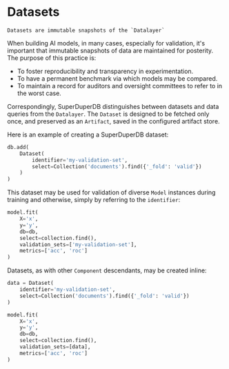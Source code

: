 # Datasets

```{note}
Datasets are immutable snapshots of the `Datalayer`
```

When building AI models, in many cases, especially for validation, it's important that
immutable snapshots of data are maintained for posterity. The purpose of this practice is:

- To foster reproducibility and transparency in experimentation.
- To have a permanent benchmark via which models may be compared.
- To maintain a record for auditors and oversight committees to refer to in the worst case.

Correspondingly, SuperDuperDB distinguishes between datasets and data queries from
the `Datalayer`. The `Dataset` is designed to be fetched only once, and preserved
as an `Artifact`, saved in the configured artifact store.

Here is an example of creating a SuperDuperDB dataset:

```python
db.add(
    Dataset(
        identifier='my-validation-set',
        select=Collection('documents').find({'_fold': 'valid'})
    )
)
```

This dataset may be used for validation of diverse `Model` instances during training and otherwise, simply
by referring to the `identifier`:

```python
model.fit(
    X='x',
    y='y',
    db=db,
    select=collection.find(),
    validation_sets=['my-validation-set'],
    metrics=['acc', 'roc']
)
```

Datasets, as with other `Component` descendants, may be created inline:

```python
data = Dataset(
    identifier='my-validation-set',
    select=Collection('documents').find({'_fold': 'valid'})
)

model.fit(
    X='x',
    y='y',
    db=db,
    select=collection.find(),
    validation_sets=[data],
    metrics=['acc', 'roc']
)
```
